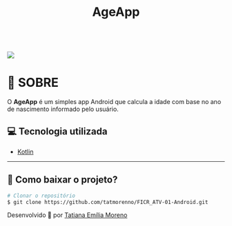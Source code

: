 <h1 align="center">
AgeApp
</h1>

<br/>

<h1>

<img src="ageapp2.gif">

</h1>

# 📲 SOBRE

O **AgeApp** é um simples app Android que calcula a idade com base no ano de nascimento informado pelo usuário. 

## 💻 Tecnologia utilizada

- [Kotlin](https://kotlinlang.org/)

---

## 🤔 Como baixar o projeto?

```bash
# Clonar o repositório
$ git clone https://github.com/tatmorenno/FICR_ATV-01-Android.git

```

Desenvolvido 🤩 por [Tatiana Emília Moreno](https://www.linkedin.com/in/tatmorenno/)
